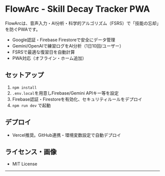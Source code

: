 # FlowArc - Skill Decay Tracker PWA

FlowArcは、音声入力・AI分析・科学的アルゴリズム（FSRS）で「技能の忘却」を防ぐPWAです。

- Google認証・Firebase Firestoreで安全にデータ管理
- Gemini/OpenAIで練習ログをAI分析（1日10回/ユーザー）
- FSRSで最適な復習日を自動計算
- PWA対応（オフライン・ホーム追加）

## セットアップ
1. `npm install`
2. `.env.local`を用意しFirebase/Gemini APIキー等を設定
3. Firebase認証・Firestoreを有効化、セキュリティルールをデプロイ
4. `npm run dev` で起動

## デプロイ
- Vercel推奨。GitHub連携・環境変数設定で自動デプロイ

## ライセンス・画像
- MIT License

---
